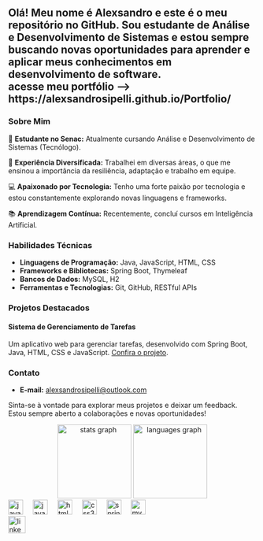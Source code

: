 <h2 align="left">Olá! Meu nome é Alexsandro e este é o meu repositório no GitHub. Sou estudante de Análise e Desenvolvimento de Sistemas e estou sempre buscando novas oportunidades para aprender e aplicar meus conhecimentos em desenvolvimento de software.</br>
acesse meu portfólio --> https://alexsandrosipelli.github.io/Portfolio/ </h2>

### Sobre Mim

🌱 **Estudante no Senac:** Atualmente cursando Análise e Desenvolvimento de Sistemas (Tecnólogo).

💼 **Experiência Diversificada:** Trabalhei em diversas áreas, o que me ensinou a importância da resiliência, adaptação e trabalho em equipe.

💻 **Apaixonado por Tecnologia:** Tenho uma forte paixão por tecnologia e estou constantemente explorando novas linguagens e frameworks.

📚 **Aprendizagem Contínua:** Recentemente, concluí cursos em Inteligência Artificial.

### Habilidades Técnicas

- **Linguagens de Programação:** Java, JavaScript, HTML, CSS
- **Frameworks e Bibliotecas:** Spring Boot, Thymeleaf
- **Bancos de Dados:** MySQL, H2
- **Ferramentas e Tecnologias:** Git, GitHub, RESTful APIs

### Projetos Destacados

#### Sistema de Gerenciamento de Tarefas
Um aplicativo web para gerenciar tarefas, desenvolvido com Spring Boot, Java, HTML, CSS e JavaScript. 
[Confira o projeto](https://github.com/alexsandrosipelli/Projetos-2024/tree/main/Gerenciamento%20de%20Tarefas).

### Contato

- **E-mail:** alexsandrosipelli@outlook.com  
 

Sinta-se à vontade para explorar meus projetos e deixar um feedback. Estou sempre aberto a colaborações e novas oportunidades!

<div align="center">
  <img src="https://github-readme-stats.vercel.app/api?username=alexsandrosipelli&hide_title=false&hide_rank=false&show_icons=true&include_all_commits=true&count_private=true&disable_animations=false&theme=dracula&locale=en&hide_border=false" height="150" alt="stats graph"  />
  <img src="https://github-readme-stats.vercel.app/api/top-langs?username=alexsandrosipelli&locale=en&hide_title=false&layout=compact&card_width=320&langs_count=5&theme=dracula&hide_border=false" height="150" alt="languages graph"  />
</div>

 

<div align="left">
  <img src="https://cdn.jsdelivr.net/gh/devicons/devicon/icons/java/java-original.svg" height="30" alt="java logo"  />
  <img width="12" />
  <img src="https://cdn.jsdelivr.net/gh/devicons/devicon/icons/javascript/javascript-original.svg" height="30" alt="javascript logo"  />
  <img width="12" />
  <img src="https://cdn.jsdelivr.net/gh/devicons/devicon/icons/html5/html5-original.svg" height="30" alt="html5 logo"  />
  <img width="12" />
  <img src="https://cdn.jsdelivr.net/gh/devicons/devicon/icons/css3/css3-original.svg" height="30" alt="css3 logo"  />
  <img width="12" />
  <img src="https://cdn.jsdelivr.net/gh/devicons/devicon/icons/spring/spring-original.svg" height="30" alt="spring logo"  />
  <img width="12" />
  <img src="https://cdn.jsdelivr.net/gh/devicons/devicon/icons/mysql/mysql-original.svg" height="30" alt="mysql logo"  />
  <img width="12" />
</div>

<div align="left">
 
  <a href="https://www.linkedin.com/in/alexsandro-sipelli/" target="_blank">
    <img src="https://img.shields.io/static/v1?message=LinkedIn&logo=linkedin&label=&color=0077B5&logoColor=white&labelColor=&style=for-the-badge" height="35" alt="linkedin logo"  />
  </a>
</div>

 

 

